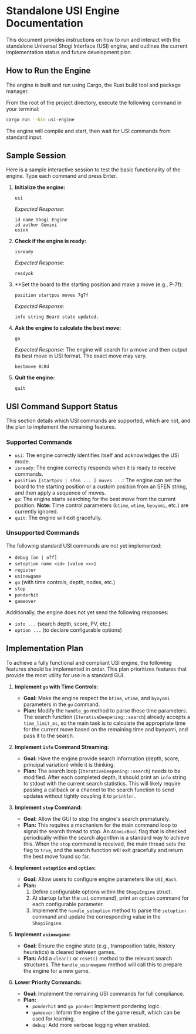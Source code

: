 # Standalone USI Engine Documentation

This document provides instructions on how to run and interact with the standalone Universal Shogi Interface (USI) engine, and outlines the current implementation status and future development plan.

## How to Run the Engine

The engine is built and run using Cargo, the Rust build tool and package manager.

From the root of the project directory, execute the following command in your terminal:

```bash
cargo run --bin usi-engine
```

The engine will compile and start, then wait for USI commands from standard input.

## Sample Session

Here is a sample interactive session to test the basic functionality of the engine. Type each command and press Enter.

1.  **Initialize the engine:**
    ```
    usi
    ```
    *Expected Response:*
    ```
    id name Shogi Engine
    id author Gemini
    usiok
    ```

2.  **Check if the engine is ready:**
    ```
    isready
    ```
    *Expected Response:*
    ```
    readyok
    ```

3.  **Set the board to the starting position and make a move (e.g., P-7f):
    ```
    position startpos moves 7g7f
    ```
    *Expected Response:*
    ```
    info string Board state updated.
    ```

4.  **Ask the engine to calculate the best move:**
    ```
    go
    ```
    *Expected Response:* The engine will search for a move and then output its best move in USI format. The exact move may vary.
    ```
    bestmove 8c8d
    ```

5.  **Quit the engine:**
    ```
    quit
    ```

## USI Command Support Status

This section details which USI commands are supported, which are not, and the plan to implement the remaining features.

### Supported Commands

-   `usi`: The engine correctly identifies itself and acknowledges the USI mode.
-   `isready`: The engine correctly responds when it is ready to receive commands.
-   `position [startpos | sfen ... ] moves ...`: The engine can set the board to the starting position or a custom position from an SFEN string, and then apply a sequence of moves.
-   `go`: The engine starts searching for the best move from the current position. **Note:** Time control parameters (`btime`, `wtime`, `byoyomi`, etc.) are currently ignored.
-   `quit`: The engine will exit gracefully.

### Unsupported Commands

The following standard USI commands are not yet implemented:

-   `debug [on | off]`
-   `setoption name <id> [value <x>]`
-   `register`
-   `usinewgame`
-   `go` (with time controls, depth, nodes, etc.)
-   `stop`
-   `ponderhit`
-   `gameover`

Additionally, the engine does not yet send the following responses:

-   `info ...` (search depth, score, PV, etc.)
-   `option ...` (to declare configurable options)

## Implementation Plan

To achieve a fully functional and compliant USI engine, the following features should be implemented in order. This plan prioritizes features that provide the most utility for use in a standard GUI.

1.  **Implement `go` with Time Controls:**
    -   **Goal:** Make the engine respect the `btime`, `wtime`, and `byoyomi` parameters in the `go` command.
    -   **Plan:** Modify the `handle_go` method to parse these time parameters. The search function (`IterativeDeepening::search`) already accepts a `time_limit_ms`, so the main task is to calculate the appropriate time for the current move based on the remaining time and byoyomi, and pass it to the search.

2.  **Implement `info` Command Streaming:**
    -   **Goal:** Have the engine provide search information (depth, score, principal variation) while it is thinking.
    -   **Plan:** The search loop (`IterativeDeepening::search`) needs to be modified. After each completed depth, it should print an `info` string to stdout with the current search statistics. This will likely require passing a callback or a channel to the search function to send updates without tightly coupling it to `println!`.

3.  **Implement `stop` Command:**
    -   **Goal:** Allow the GUI to stop the engine's search prematurely.
    -   **Plan:** This requires a mechanism for the main command loop to signal the search thread to stop. An `AtomicBool` flag that is checked periodically within the search algorithm is a standard way to achieve this. When the `stop` command is received, the main thread sets the flag to `true`, and the search function will exit gracefully and return the best move found so far.

4.  **Implement `setoption` and `option`:**
    -   **Goal:** Allow users to configure engine parameters like `USI_Hash`.
    -   **Plan:**
        1.  Define configurable options within the `ShogiEngine` struct.
        2.  At startup (after the `usi` command), print an `option` command for each configurable parameter.
        3.  Implement the `handle_setoption` method to parse the `setoption` command and update the corresponding value in the `ShogiEngine`.

5.  **Implement `usinewgame`:**
    -   **Goal:** Ensure the engine state (e.g., transposition table, history heuristics) is cleared between games.
    -   **Plan:** Add a `clear()` or `reset()` method to the relevant search structures. The `handle_usinewgame` method will call this to prepare the engine for a new game.

6.  **Lower Priority Commands:**
    -   **Goal:** Implement the remaining USI commands for full compliance.
    -   **Plan:**
        -   `ponderhit` and `go ponder`: Implement pondering logic.
        -   `gameover`: Inform the engine of the game result, which can be used for learning.
        -   `debug`: Add more verbose logging when enabled.
